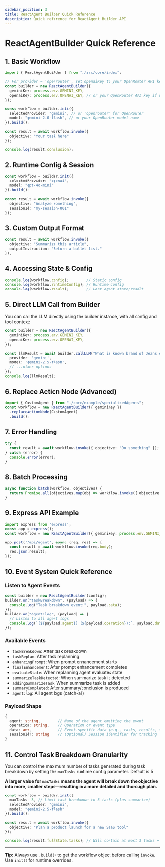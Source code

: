 ```yaml
---
sidebar_position: 3
title: ReactAgent Builder Quick Reference
description: Quick reference for ReactAgent Builder API
---
```


# ReactAgentBuilder Quick Reference

## 1. Basic Workflow

```typescript
import { ReactAgentBuilder } from "./src/core/index";

// For provider = 'openrouter', set openaiKey to your OpenRouter API key
const builder = new ReactAgentBuilder({
  geminiKey: process.env.GEMINI_KEY,
  openaiKey: process.env.OPENAI_KEY, // or your OpenRouter API key if using openrouter
});

const workflow = builder.init({
  selectedProvider: "gemini", // or 'openrouter' for OpenRouter
  model: "gemini-2.0-flash", // or your OpenRouter model name
}).build();

const result = await workflow.invoke({
  objective: "Your task here"
});

console.log(result.conclusion);
```

## 2. Runtime Config & Session

```typescript
const workflow = builder.init({
  selectedProvider: "openai",
  model: "gpt-4o-mini"
}).build();

const result = await workflow.invoke({
  objective: "Analyze something",
  sessionId: "my-session-001"
});
```

## 3. Custom Output Format

```typescript
const result = await workflow.invoke({
  objective: "Summarize this article",
  outputInstruction: "Return a bullet list."
});
```


## 4. Accessing State & Config

```typescript
console.log(workflow.config);        // Static config
console.log(workflow.runtimeConfig); // Runtime config
console.log(workflow.result);        // Last agent state/result
```

## 5. Direct LLM Call from Builder

You can call the LLM directly using the builder instance, with all config and tool context:

```typescript
const builder = new ReactAgentBuilder({
  geminiKey: process.env.GEMINI_KEY,
  openaiKey: process.env.OPENAI_KEY,
});

const llmResult = await builder.callLLM("What is known brand of Jeans denim?", {
  provider: 'gemini',
  model: 'gemini-2.5-flash',
  // ...other options
});
console.log(llmResult);
```

## 6. Replace Action Node (Advanced)

```typescript
import { CustomAgent } from "./core/example/specializedAgents";
const workflow = new ReactAgentBuilder({ geminiKey })
  .replaceActionNode(CustomAgent)
  .build();
```

## 7. Error Handling

```typescript
try {
  const result = await workflow.invoke({ objective: "Do something" });
} catch (error) {
  console.error(error);
}
```

## 8. Batch Processing

```typescript
async function batch(workflow, objectives) {
  return Promise.all(objectives.map(obj => workflow.invoke({ objective: obj })));
}
```

## 9. Express API Example

```typescript
import express from 'express';
const app = express();
const workflow = new ReactAgentBuilder({ geminiKey: process.env.GEMINI_KEY }).build();

app.post('/api/agent', async (req, res) => {
  const result = await workflow.invoke(req.body);
  res.json(result);
});
```

## 10. Event System Quick Reference

### Listen to Agent Events

```typescript
const builder = new ReactAgentBuilder(config);
builder.on("taskBreakdown", (payload) => {
  console.log("Task breakdown event:", payload.data);
});
builder.on("agent:log", (payload) => {
  // Listen to all agent logs
  console.log(`[${payload.agent}] (${payload.operation}):`, payload.data);
});
```

### Available Events

- `taskBreakdown`: After task breakdown
- `taskReplan`: After task replanning
- `enhancingPrompt`: When prompt enhancement starts
- `finalEnhancement`: After prompt enhancement completes
- `evaluateState`: When replanning agent evaluates state
- `summarizeTaskDetected`: When summarize task is detected
- `addingSummarizeTask`: When summarize task is added
- `summaryCompleted`: After summary/conclusion is produced
- `agent:log`: All agent logs (catch-all)

### Payload Shape

```typescript
{
  agent: string,        // Name of the agent emitting the event
  operation: string,    // Operation or event type
  data: any,            // Event-specific data (e.g., tasks, results, state)
  sessionId?: string    // (Optional) Session identifier for tracking
}
```

## 11. Control Task Breakdown Granularity

You can control the maximum number of tasks generated during task breakdown by setting the `maxTasks` runtime config parameter. Default is 5

**A larger value for `maxTasks` means the agent will break down the objective into more, smaller steps—resulting in a more detailed and thorough plan.**

```typescript
const workflow = builder.init({
  maxTasks: 3, // Limit task breakdown to 3 tasks (plus summarize)
  selectedProvider: "gemini",
  model: "gemini-2.5-flash"
}).build();

const result = await workflow.invoke({
  objective: "Plan a product launch for a new SaaS tool"
});

console.log(result.fullState.tasks); // Will contain at most 3 tasks + summarize
```

---

**Tip:** Always use `.build()` to get the workflow object before calling `invoke`. Use `init()` for runtime overrides.
